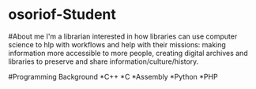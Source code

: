 osoriof-Student
===============
#About me
I'm a librarian interested in how libraries can use computer science to hlp with workflows and help with their missions: making information more accessible to more people, creating digital archives and libraries to preserve and share information/culture/history.

#Programming Background
*C++
*C
*Assembly
*Python
*PHP
